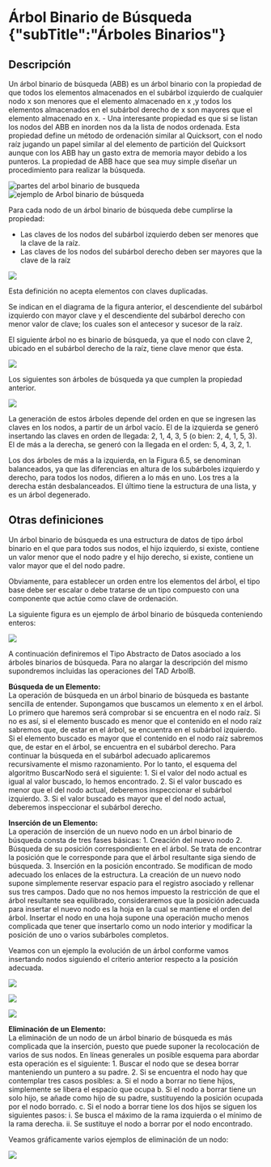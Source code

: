 # Árbol Binario de Búsqueda {"subTitle":"Árboles Binarios"}

## Descripción

Un árbol binario de búsqueda (ABB) es un árbol binario con la propiedad de que todos los elementos almacenados en el subárbol izquierdo de cualquier nodo x son menores que el elemento almacenado en x ,y todos los elementos almacenados en el subárbol derecho de x son mayores que el elemento almacenado en x. - Una interesante propiedad es que si se listan los nodos del ABB en inorden nos da la lista de nodos ordenada. Esta propiedad define un método de ordenación similar al Quicksort, con el nodo raíz jugando un papel similar al del elemento de partición del Quicksort aunque con los ABB hay un gasto extra de memoria mayor debido a los punteros. La propiedad de ABB hace que sea muy simple diseñar un procedimiento para realizar la búsqueda.

![partes del arbol binario de busqueda](/assets/images/bynary-search-tree/abb_2.jpg) ![ejemplo de Arbol binario de búsqueda](/assets/images/bynary-search-tree/abb_1.jpg)

Para cada nodo de un árbol binario de búsqueda debe cumplirse la propiedad:  

- Las claves de los nodos del subárbol izquierdo deben ser menores que la clave de la raíz.  
- Las claves de los nodos del subárbol derecho deben ser mayores que la clave de la raíz

![](/assets/images/bynary-search-tree/abb_5.jpg)

Esta definición no acepta elementos con claves duplicadas.  

Se indican en el diagrama de la figura anterior, el descendiente del subárbol izquierdo con mayor clave y el descendiente del subárbol derecho con menor valor de clave; los cuales son el antecesor y sucesor de la raíz.  
  
El siguiente árbol no es binario de búsqueda, ya que el nodo con clave 2, ubicado en el subárbol derecho de la raíz, tiene clave menor que ésta.  

![](/assets/images/bynary-search-tree/abb_6.jpg)

Los siguientes son árboles de búsqueda ya que cumplen la propiedad anterior.  

![](/assets/images/bynary-search-tree/abb_7.jpg)

La generación de estos árboles depende del orden en que se ingresen las claves en los nodos, a partir de un árbol vacío. El de la izquierda se generó insertando las claves en orden de llegada: 2, 1, 4, 3, 5 (o bien: 2, 4, 1, 5, 3). El de más a la derecha, se generó con la llegada en el orden: 5, 4, 3, 2, 1.  
  
Los dos árboles de más a la izquierda, en la Figura 6.5, se denominan balanceados, ya que las diferencias en altura de los subárboles izquierdo y derecho, para todos los nodos, difieren a lo más en uno. Los tres a la derecha están desbalanceados. El último tiene la estructura de una lista, y es un árbol degenerado.  
  
## Otras definiciones

Un árbol binario de búsqueda es una estructura de datos de tipo árbol binario en el que para todos sus nodos, el hijo izquierdo, si existe, contiene un valor menor que el nodo padre y el hijo derecho, si existe, contiene un valor mayor que el del nodo padre.  
  
Obviamente, para establecer un orden entre los elementos del árbol, el tipo base debe ser escalar o debe tratarse de un tipo compuesto con una componente que actúe como clave de ordenación.  
  
La siguiente figura es un ejemplo de árbol binario de búsqueda conteniendo enteros:

![](/assets/images/bynary-search-tree/abb_8.jpg)

A continuación definiremos el Tipo Abstracto de Datos asociado a los árboles binarios de búsqueda. Para no alargar la descripción del mismo supondremos incluidas las operaciones del TAD ArbolB.  
  
**Búsqueda de un Elemento:**  
La operación de búsqueda en un árbol binario de búsqueda es bastante sencilla de entender. Supongamos que buscamos un elemento x en el árbol. Lo primero que haremos será comprobar si se encuentra en el nodo raíz. Si no es así, si el elemento buscado es menor que el contenido en el nodo raíz sabremos que, de estar en el árbol, se encuentra en el subárbol izquierdo. Si el elemento buscado es mayor que el contenido en el nodo raíz sabremos que, de estar en el árbol, se encuentra en el subárbol derecho. Para continuar la búsqueda en el subárbol adecuado aplicaremos recursivamente el mismo razonamiento. Por lo tanto, el esquema del algoritmo BuscarNodo será el siguiente: 1. Si el valor del nodo actual es igual al valor buscado, lo hemos encontrado. 2. Si el valor buscado es menor que el del nodo actual, deberemos inspeccionar el subárbol izquierdo. 3. Si el valor buscado es mayor que el del nodo actual, deberemos inspeccionar el subárbol derecho.  
  
**Inserción de un Elemento:**  
La operación de inserción de un nuevo nodo en un árbol binario de búsqueda consta de tres fases básicas: 1. Creación del nuevo nodo 2. Búsqueda de su posición correspondiente en el árbol. Se trata de encontrar la posición que le corresponde para que el árbol resultante siga siendo de búsqueda. 3. Inserción en la posición encontrado. Se modifican de modo adecuado los enlaces de la estructura. La creación de un nuevo nodo supone simplemente reservar espacio para el registro asociado y rellenar sus tres campos. Dado que no nos hemos impuesto la restricción de que el árbol resultante sea equilibrado, consideraremos que la posición adecuada para insertar el nuevo nodo es la hoja en la cual se mantiene el orden del árbol. Insertar el nodo en una hoja supone una operación mucho menos complicada que tener que insertarlo como un nodo interior y modificar la posición de uno o varios subárboles completos.  
  
Veamos con un ejemplo la evolución de un árbol conforme vamos insertando nodos siguiendo el criterio anterior respecto a la posición adecuada.  

![](/assets/images/bynary-search-tree/abb_9.jpg)

![](/assets/images/bynary-search-tree/abb_10.jpg)

![](/assets/images/bynary-search-tree/abb_11.jpg)

  
**Eliminación de un Elemento:**  
La eliminación de un nodo de un árbol binario de búsqueda es más complicada que la inserción, puesto que puede suponer la recolocación de varios de sus nodos. En líneas generales un posible esquema para abordar esta operación es el siguiente: 1. Buscar el nodo que se desea borrar manteniendo un puntero a su padre. 2. Si se encuentra el nodo hay que contemplar tres casos posibles: a. Si el nodo a borrar no tiene hijos, simplemente se libera el espacio que ocupa b. Si el nodo a borrar tiene un solo hijo, se añade como hijo de su padre, sustituyendo la posición ocupada por el nodo borrado. c. Si el nodo a borrar tiene los dos hijos se siguen los siguientes pasos: i. Se busca el máximo de la rama izquierda o el mínimo de la rama derecha. ii. Se sustituye el nodo a borrar por el nodo encontrado.  
  
Veamos gráficamente varios ejemplos de eliminación de un nodo:  

![](/assets/images/bynary-search-tree/abb_12.jpg)
